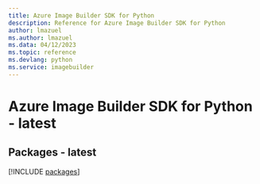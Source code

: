 ```yaml
---
title: Azure Image Builder SDK for Python
description: Reference for Azure Image Builder SDK for Python
author: lmazuel
ms.author: lmazuel
ms.data: 04/12/2023
ms.topic: reference
ms.devlang: python
ms.service: imagebuilder
---
```

# Azure Image Builder SDK for Python - latest
## Packages - latest
[!INCLUDE [packages](image-builder-index.md)]